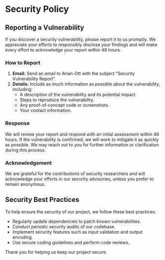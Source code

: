 # Security Policy

## Reporting a Vulnerability

If you discover a security vulnerability, please report it to us promptly. We appreciate your efforts to responsibly disclose your findings and will make every effort to acknowledge your report within 48 hours.

### How to Report

1. **Email:** Send an email to Arian-Ott with the subject "Security Vulnerability Report".
2. **Details:** Include as much information as possible about the vulnerability, including:
    - A description of the vulnerability and its potential impact.
    - Steps to reproduce the vulnerability.
    - Any proof-of-concept code or screenshots.
    - Your contact information.

### Response

We will review your report and respond with an initial assessment within 48 hours. If the vulnerability is confirmed, we will work to mitigate it as quickly as possible. We may reach out to you for further information or clarification during this process.

### Acknowledgement

We are grateful for the contributions of security researchers and will acknowledge your efforts in our security advisories, unless you prefer to remain anonymous.

## Security Best Practices

To help ensure the security of our project, we follow these best practices:

- Regularly update dependencies to patch known vulnerabilities.
- Conduct periodic security audits of our codebase.
- Implement security features such as input validation and output encoding.
- Use secure coding guidelines and perform code reviews.

Thank you for helping us keep our project secure.

